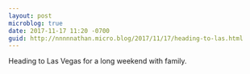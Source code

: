 ```yaml
---
layout: post
microblog: true
date: 2017-11-17 11:20 -0700
guid: http://nnnnnathan.micro.blog/2017/11/17/heading-to-las.html
---
```

Heading to Las Vegas for a long weekend with family. 
